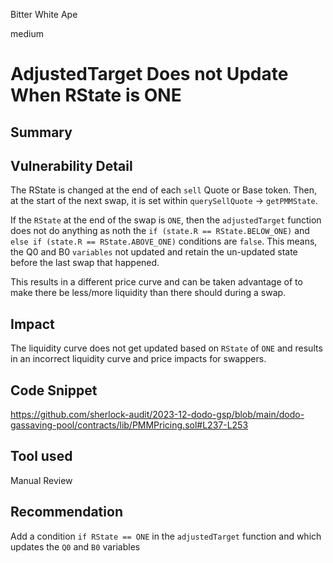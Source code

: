 Bitter White Ape

medium

# AdjustedTarget Does not Update When RState is ONE

## Summary

## Vulnerability Detail

The RState is changed at the end of each `sell` Quote or Base token. Then, at the start of the next swap, it is set within `querySellQuote` -> `getPMMState`.

If the `RState` at the end of the swap is `ONE`, then the `adjustedTarget` function does not do anything as noth the `if (state.R == RState.BELOW_ONE)` and `else if (state.R == RState.ABOVE_ONE)` conditions are `false`. This means, the Q0 and B0 `variables` not updated and retain the un-updated state before the last swap that happened.

This results in a different price curve and can be taken advantage of to make there be less/more liquidity than there should during a swap.

## Impact

The liquidity curve does not get updated based on `RState` of `ONE` and results in an incorrect liquidity curve and price impacts for swappers.

## Code Snippet

https://github.com/sherlock-audit/2023-12-dodo-gsp/blob/main/dodo-gassaving-pool/contracts/lib/PMMPricing.sol#L237-L253


## Tool used

Manual Review

## Recommendation

Add a condition `if RState == ONE` in the `adjustedTarget` function and which updates the `Q0` and `B0` variables
